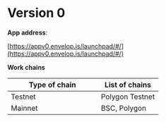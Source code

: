 # Version 0

**App address**:&#x20;

[https://appv0.envelop.is/launchpad/#/](https://appv0.envelop.is/launchpad/#/)

**Work chains**

<table><thead><tr><th width="188">Type of chain</th><th>List of chains</th></tr></thead><tbody><tr><td>Testnet</td><td>Polygon Testnet</td></tr><tr><td>Mainnet</td><td>BSC, Polygon</td></tr></tbody></table>
